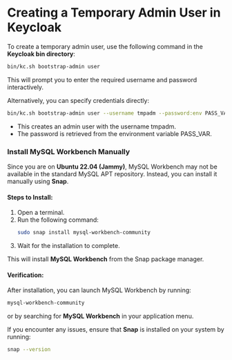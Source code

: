 # Creating a Temporary Admin User in Keycloak  

To create a temporary admin user, use the following command in the **Keycloak bin directory**:  

```sh
bin/kc.sh bootstrap-admin user
```
This will prompt you to enter the required username and password interactively.

Alternatively, you can specify credentials directly:
```sh
bin/kc.sh bootstrap-admin user --username tmpadm --password:env PASS_VAR
```

* This creates an admin user with the username tmpadm.
* The password is retrieved from the environment variable PASS_VAR.


### Install MySQL Workbench Manually

Since you are on **Ubuntu 22.04 (Jammy)**, MySQL Workbench may not be available in the standard MySQL APT repository. Instead, you can install it manually using **Snap**.

#### **Steps to Install:**

1. Open a terminal.
2. Run the following command:
   ```sh
   sudo snap install mysql-workbench-community
   ```
3. Wait for the installation to complete.

This will install **MySQL Workbench** from the Snap package manager.

#### **Verification:**
After installation, you can launch MySQL Workbench by running:
```sh
mysql-workbench-community
```
or by searching for **MySQL Workbench** in your application menu.

If you encounter any issues, ensure that **Snap** is installed on your system by running:
```sh
snap --version
```

